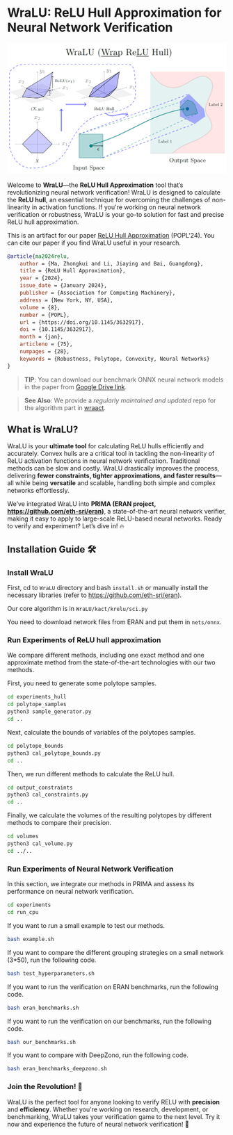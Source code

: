 # WraLU: ReLU Hull Approximation for Neural Network Verification

![image-20240123103831526](README.assets/image-20240123103831526.png)

Welcome to **WraLU**—the **ReLU Hull Approximation** tool that’s revolutionizing neural network verification!
WraLU is designed to calculate the **ReLU hull**, an essential technique for overcoming the challenges of non-linearity in activation functions. If you're working on neural network verification or robustness, WraLU is your go-to solution for fast and precise ReLU hull approximation.

This is an artifact for our paper [ReLU Hull Approximation](https://dl.acm.org/doi/10.1145/3632917) (POPL'24). You can cite our paper if you find WraLU useful in your research.

```bibtex
@article{ma2024relu,
    author = {Ma, Zhongkui and Li, Jiaying and Bai, Guangdong},
    title = {ReLU Hull Approximation},
    year = {2024},
    issue_date = {January 2024},
    publisher = {Association for Computing Machinery},
    address = {New York, NY, USA},
    volume = {8},
    number = {POPL},
    url = {https://doi.org/10.1145/3632917},
    doi = {10.1145/3632917},
    month = {jan},
    articleno = {75},
    numpages = {28},
    keywords = {Robustness, Polytope, Convexity, Neural Networks}
}
```

> **TIP**: You can download our benchmark ONNX neural network models in the paper from [Google Drive link](https://drive.google.com/file/d/1NDENMK_evnNnzgx2ioCefcs-Dq3biQqL/view?usp=sharing).

> **See Also**:
> We provide a _regularly maintained and updated_ repo for the algorithm part in [wraact](https://github.com/ZhongkuiMa/wraact).

## What is WraLU?

WraLU is your **ultimate tool** for calculating ReLU hulls efficiently and accurately. Convex hulls are a critical tool in tackling the non-linearity of ReLU activation functions in neural network verification. Traditional methods can be slow and costly. WraLU drastically improves the process, delivering **fewer constraints, tighter approximations, and faster results**—all while being **versatile** and scalable, handling both simple and complex networks effortlessly.

We’ve integrated WraLU into **PRIMA (ERAN project, https://github.com/eth-sri/eran)**, a state-of-the-art neural network verifier, making it easy to apply to large-scale ReLU-based neural networks. Ready to verify and experiment? Let’s dive in! 🔥

## Installation Guide 🛠️

### Install WraLU

First, cd to `WraLU` directory and bash `install.sh` or manually install the necessary libraries (refer to https://github.com/eth-sri/eran).

Our core algorithm is in `WraLU/kact/krelu/sci.py`

You need to download network files from ERAN and put them in `nets/onnx`.

### Run Experiments of ReLU hull approximation

We compare different methods, including one exact method and one approximate method from the state-of-the-art technologies with our two methods.

First, you need to generate some polytope samples.

```bash
cd experiments_hull
cd polytope_samples
python3 sample_generator.py
cd ..
```

Next, calculate the bounds of variables of the polytopes samples.

```bash
cd polytope_bounds
python3 cal_polytope_bounds.py
cd ..
```

Then, we run different methods to calculate the ReLU hull.

```bash
cd output_constraints
python3 cal_constraints.py
cd ..
```

Finally, we calculate the volumes of the resulting polytopes by different methods to compare their precision.

```bash
cd volumes
python3 cal_volume.py
cd ../..
```

### Run Experiments of Neural Network Verification

In this section, we integrate our methods in PRIMA and assess its performance on neural network verification.

```bash
cd experiments
cd run_cpu
```

If you want to run a small example to test our methods.

```bash
bash example.sh
```

If you want to compare the different grouping strategies on a small network (3*50), run the following code.

```bash
bash test_hyperparameters.sh
```

If you want to run the verification on ERAN benchmarks, run the following code.

```bash
bash eran_benchmarks.sh
```

If you want to run the verification on our benchmarks, run the following code.

```bash
bash our_benchmarks.sh
```

If you want to compare with DeepZono, run the following code.

```bash
bash eran_benchmarks_deepzono.sh
```

### Join the Revolution! 🌟

WraLU is the perfect tool for anyone looking to verify RELU with **precision** and **efficiency**. Whether you're working on research, development, or benchmarking, WraLU takes your verification game to the next level. Try it now and experience the future of neural network verification! 🚀
